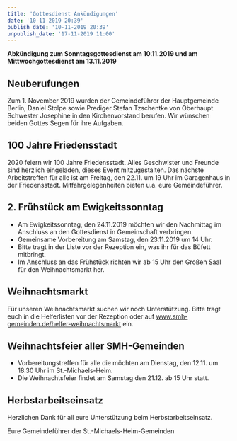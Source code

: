 ```yaml
---
title: 'Gottesdienst Ankündigungen'
date: '10-11-2019 20:39'
publish_date: '10-11-2019 20:39'
unpublish_date: '17-11-2019 11:00'
---
```


**Abkündigung zum Sonntagsgottesdienst am 10.11.2019 und am Mittwochgottesdienst am 13.11.2019**
## Neuberufungen
Zum 1. November 2019 wurden der Gemeindeführer der Hauptgemeinde Berlin, Daniel Stolpe sowie Prediger Stefan Tzschentke von Oberhaupt Schwester Josephine in den Kirchenvorstand berufen. Wir wünschen beiden Gottes Segen für ihre Aufgaben.

## 100 Jahre Friedensstadt
2020 feiern wir 100 Jahre Friedensstadt. Alles Geschwister und Freunde sind herzlich eingeladen, dieses Event mitzugestalten. Das nächste Arbeitstreffen für alle ist am Freitag, den 22.11. um 19 Uhr im Garagenhaus in der Friedensstadt. Mitfahrgelegenheiten bieten u.a. eure Gemeindeführer.

## 2. Frühstück am Ewigkeitssonntag
* Am Ewigkeitssonntag, den 24.11.2019 möchten wir den Nachmittag im Anschluss an den Gottesdienst in Gemeinschaft verbringen.
* Gemeinsame Vorbereitung am Samstag, den 23.11.2019 um 14 Uhr.
* Bitte tragt in der Liste vor der Rezeption ein, was ihr für das Büfett mitbringt.
* Im Anschluss an das Frühstück richten wir ab 15 Uhr den Großen Saal für den Weihnachtsmarkt her.

## Weihnachtsmarkt
Für unseren Weihnachtsmarkt suchen wir noch Unterstützung. Bitte tragt euch in die Helferlisten vor der Rezeption oder auf www.smh-gemeinden.de/helfer-weihnachtsmarkt ein.

## Weihnachtsfeier aller SMH-Gemeinden
* Vorbereitungstreffen für alle die möchten am Dienstag, den 12.11. um 18.30 Uhr im St.-Michaels-Heim.
* Die Weihnachtsfeier findet am Samstag den 21.12. ab 15 Uhr statt.

## Herbstarbeitseinsatz
Herzlichen Dank für all eure Unterstützung beim Herbstarbeitseinsatz.

Eure Gemeindeführer der St.-Michaels-Heim-Gemeinden
